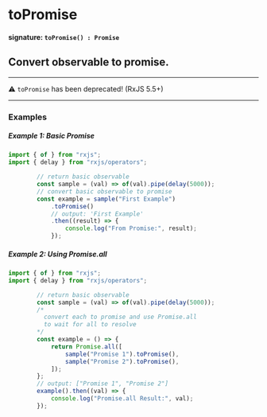 # toPromise

#### signature: `toPromise() : Promise`

## Convert observable to promise.

---

:warning: `toPromise` has been deprecated! (RxJS 5.5+)

---

### Examples

##### Example 1: Basic Promise

```ts
import { of } from "rxjs";
import { delay } from "rxjs/operators";

        // return basic observable
        const sample = (val) => of(val).pipe(delay(5000));
        // convert basic observable to promise
        const example = sample("First Example")
            .toPromise()
            // output: 'First Example'
            .then((result) => {
                console.log("From Promise:", result);
            });
```

##### Example 2: Using Promise.all

```ts
import { of } from "rxjs";
import { delay } from "rxjs/operators";

        // return basic observable
        const sample = (val) => of(val).pipe(delay(5000));
        /*
          convert each to promise and use Promise.all
          to wait for all to resolve
        */
        const example = () => {
            return Promise.all([
                sample("Promise 1").toPromise(),
                sample("Promise 2").toPromise(),
            ]);
        };
        // output: ["Promise 1", "Promise 2"]
        example().then((val) => {
            console.log("Promise.all Result:", val);
        });
```